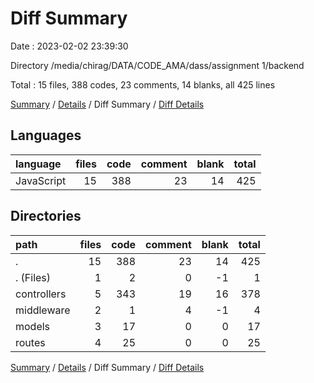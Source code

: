 # Diff Summary

Date : 2023-02-02 23:39:30

Directory /media/chirag/DATA/CODE_AMA/dass/assignment 1/backend

Total : 15 files,  388 codes, 23 comments, 14 blanks, all 425 lines

[Summary](results.md) / [Details](details.md) / Diff Summary / [Diff Details](diff-details.md)

## Languages
| language | files | code | comment | blank | total |
| :--- | ---: | ---: | ---: | ---: | ---: |
| JavaScript | 15 | 388 | 23 | 14 | 425 |

## Directories
| path | files | code | comment | blank | total |
| :--- | ---: | ---: | ---: | ---: | ---: |
| . | 15 | 388 | 23 | 14 | 425 |
| . (Files) | 1 | 2 | 0 | -1 | 1 |
| controllers | 5 | 343 | 19 | 16 | 378 |
| middleware | 2 | 1 | 4 | -1 | 4 |
| models | 3 | 17 | 0 | 0 | 17 |
| routes | 4 | 25 | 0 | 0 | 25 |

[Summary](results.md) / [Details](details.md) / Diff Summary / [Diff Details](diff-details.md)